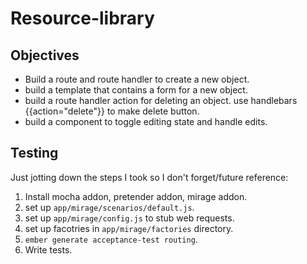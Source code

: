 # Resource-library

## Objectives

* Build a route and route handler to create a new object. 
* build a template that contains a form for a new object.
* build a route handler action for deleting an object. use handlebars {{action="delete"}} to make delete button. 
* build a component to toggle editing state and handle edits.  


## Testing

Just jotting down the steps I took so I don't forget/future reference:

1. Install mocha addon, pretender addon, mirage addon. 
2. set up `app/mirage/scenarios/default.js`.
3. set up `app/mirage/config.js` to stub web requests. 
4. set up facotries in `app/mirage/factories` directory. 
5. `ember generate acceptance-test routing`.
6. Write tests. 
